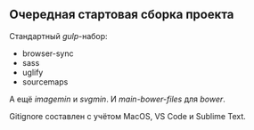 
## Очередная стартовая сборка проекта

Стандартный *gulp*-набор:
- browser-sync
- sass
- uglify
- sourcemaps

А ещё *imagemin* и *svgmin*. И *main-bower-files* для *bower*.

Gitignore составлен c учётом MacOS, VS Code и Sublime Text.
